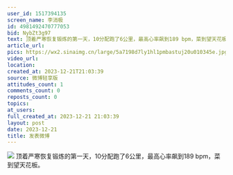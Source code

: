```yaml
---
user_id: 1517394135
screen_name: 李消极
id: 4981492470777053
bid: NybZt3g97
text: 顶着严寒恢复锻炼的第一天，10分配跑了6公里，最高心率飙到189 bpm，菜到望天花板。 
article_url: 
pics: https://wx2.sinaimg.cn/large/5a7198d7ly1hl1pmbastuj20u010345e.jpg
video_url: 
location: 
created_at: 2023-12-21T21:03:39
source: 微博轻享版
attitudes_count: 1
comments_count: 0
reposts_count: 0
topics: 
at_users: 
full_created_at: 2023-12-21 21:03:39
layout: post
date: 2023-12-21
title: 发表微博
---
```



![](https://image.baidu.com/search/down?url=https://wx2.sinaimg.cn/large/5a7198d7ly1hl1pmbastuj20u010345e.jpg)
顶着严寒恢复锻炼的第一天，10分配跑了6公里，最高心率飙到189 bpm，菜到望天花板。 
